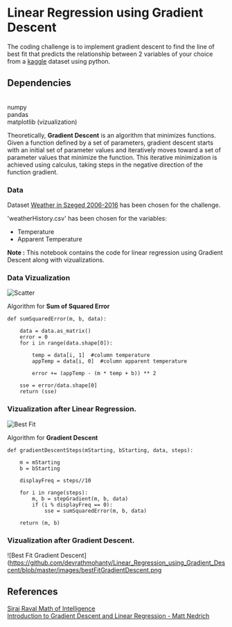 # Linear Regression using Gradient Descent

The coding challenge is to implement gradient descent to find the line of best fit that predicts the relationship between 2 variables of your choice from a [kaggle](https://www.kaggle.com/datasets) dataset using python.

## Dependencies

<br /> numpy
<br /> pandas
<br /> matplotlib (vizualization)

Theoretically, **Gradient Descent** is an algorithm that minimizes functions. Given a function defined by a set of parameters, gradient descent starts with an initial set of parameter values and iteratively moves toward a set of parameter values that minimize the function. This iterative minimization is achieved using calculus, taking steps in the negative direction of the function gradient.

### Data
Dataset [Weather in Szeged 2006-2016](https://www.kaggle.com/budincsevity/szeged-weather) has been chosen for the challenge.

'weatherHistory.csv' has been chosen for the variables:
* Temperature
* Apparent Temperature

**Note :** This notebook contains the code for linear regression using Gradient Descent along with vizualizations.

### Data Vizualization

![Scatter](https://github.com/devrathmohanty/Linear_Regression_using_Gradient_Descent/blob/master/images/scatter.png)

Algorithm for **Sum of Squared Error**
```
def sumSquaredError(m, b, data):
    
    data = data.as_matrix()
    error = 0
    for i in range(data.shape[0]):
        
        temp = data[i, 1]  #column temperature
        appTemp = data[i, 0]  #column apparent temperature
        
        error += (appTemp - (m * temp + b)) ** 2
        
    sse = error/data.shape[0]
    return (sse)
```

### Vizualization after Linear Regression.
![Best Fit](https://github.com/devrathmohanty/Linear_Regression_using_Gradient_Descent/blob/master/images/bestFit.png)

Algorithm for **Gradient Descent**

```
def gradientDescentSteps(mStarting, bStarting, data, steps):
    
    m = mStarting
    b = bStarting
    
    displayFreq = steps//10
    
    for i in range(steps):
        m, b = stepGradient(m, b, data)
        if (i % displayFreq == 0):
            sse = sumSquaredError(m, b, data)
    
    return (m, b)
```

### Vizualization after Gradient Descent.
![Best Fit Gradient Descent](https://github.com/devrathmohanty/Linear_Regression_using_Gradient_Descent/blob/master/images/bestFitGradientDescent.png

## References
[Siraj Raval Math of Intelligence](https://github.com/llSourcell/Intro_to_the_Math_of_intelligence)
<br /> [Introduction to Gradient Descent and Linear Regression - Matt Nedrich](https://spin.atomicobject.com/2014/06/24/gradient-descent-linear-regression/)
